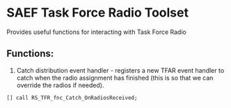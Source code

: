 # SAEF Task Force Radio Toolset
Provides useful functions for interacting with Task Force Radio

## Functions:
1. Catch distribution event handler - registers a new TFAR event handler to catch when the radio assignment has finished (this is so that we can override the radios if needed).
```
[] call RS_TFR_fnc_Catch_OnRadiosReceived;
```
